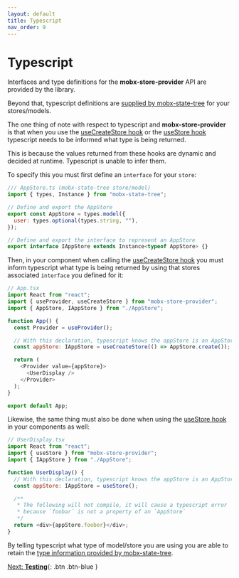 ```yaml
---
layout: default
title: Typescript
nav_order: 9
---
```


# Typescript

Interfaces and type definitions for the **mobx-store-provider** API are provided by the library.

Beyond that, typescript definitions are [supplied by mobx-state-tree](https://mobx-state-tree.js.org/tips/typescript#using-a-mst-type-at-design-time) for your stores/models.

The one thing of note with respect to typescript and **mobx-store-provider** is that when you use the [useCreateStore hook](/api/useCreateStore) or the [useStore hook](/api/useStore) typescript needs to be informed what type is being returned.

This is because the values returned from these hooks are dynamic and decided at runtime. Typescript is unable to infer them.

To specify this you must first define an `interface` for your `store`:

```javascript
/// AppStore.ts (mobx-state-tree store/model)
import { types, Instance } from "mobx-state-tree";

// Define and export the AppStore
export const AppStore = types.model({
  user: types.optional(types.string, ""),
});

// Define and export the interface to represent an AppStore
export interface IAppStore extends Instance<typeof AppStore> {}
```

Then, in your component when calling the [useCreateStore hook](/api/useCreateStore) you must inform typescript what type is being returned by using that stores associated `interface` you defined for it:

```javascript
// App.tsx
import React from "react";
import { useProvider, useCreateStore } from "mobx-store-provider";
import { AppStore, IAppStore } from "./AppStore";

function App() {
  const Provider = useProvider();

  // With this declaration, typescript knows the appStore is an AppStore
  const appStore: IAppStore = useCreateStore(() => AppStore.create());

  return (
    <Provider value={appStore}>
      <UserDisplay />
    </Provider>
  );
}

export default App;
```

Likewise, the same thing must also be done when using the [useStore hook](/api/useStore) in your components as well:

```javascript
// UserDisplay.tsx
import React from "react";
import { useStore } from "mobx-store-provider";
import { IAppStore } from "./AppStore";

function UserDisplay() {
  // With this declaration, typescript knows the appStore is an AppStore
  const appStore: IAppStore = useStore();

  /**
   * The following will not compile, it will cause a typescript error
   * because `foobar` is not a property of an `AppStore`
   */
  return <div>{appStore.foober}</div>;
}
```

By telling typescript what type of model/store you are using you are able to retain the [type information provided by mobx-state-tree](https://mobx-state-tree.js.org/tips/typescript#using-a-mst-type-at-design-time).

[Next: **Testing**](/testing){: .btn .btn-blue }
